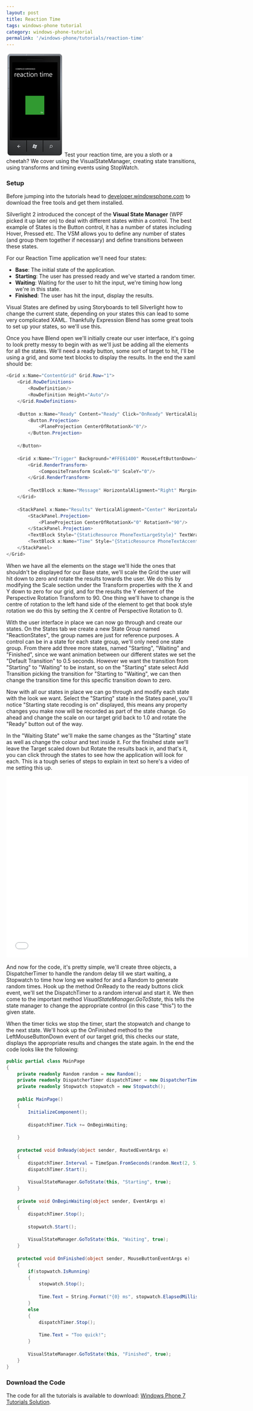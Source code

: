 ```yaml
---
layout: post
title: Reaction Time
tags: windows-phone tutorial
category: windows-phone-tutorial
permalink: '/windows-phone/tutorials/reaction-time'
---
```


<span class="alignleft"><img src="/content/images/tutorials/reaction-time.png" alt="Reaction Time"/></span>
Test your reaction time, are you a sloth or a cheetah? We cover using the VisualStateManager, creating state transitions, using transforms and timing events using StopWatch.


### Setup

Before jumping into the tutorials head to [developer.windowsphone.com](http://developer.windowsphone.com/) to download the free tools and get them installed.

Silverlight 2 introduced the concept of the **Visual State Manager** (WPF picked it up later on) to deal with different states within a control. The best example of States is the Button control, it has a number of states including Hover, Pressed etc. The VSM allows you to define any number of states (and group them together if necessary) and define transitions between these states.

For our Reaction Time application we'll need four states:

- **Base**: The initial state of the application.
- **Starting**: The user has pressed ready and we've started a random timer.
- **Waiting**: Waiting for the user to hit the input, we're timing how long we're in this state.
- **Finished**: The user has hit the input, display the results.

Visual States are defined by using Storyboards to tell Silverlight how to change the current state, depending on your states this can lead to some very complicated XAML. Thankfully Expression Blend has some great tools to set up your states, so we'll use this.

Once you have Blend open we'll initially create our user interface, it's going to look pretty messy to begin with as we'll just be adding all the elements for all the states. We'll need a ready button, some sort of target to hit, I'll be using a grid, and some text blocks to display the results. In the end the xaml should be:

``` csharp
<Grid x:Name="ContentGrid" Grid.Row="1">
    <Grid.RowDefinitions>
        <RowDefinition/>
        <RowDefinition Height="Auto"/>
    </Grid.RowDefinitions>

    <Button x:Name="Ready" Content="Ready" Click="OnReady" VerticalAlignment="Center" Grid.Row="2">
        <Button.Projection>
            <PlaneProjection CenterOfRotationX="0"/>
        </Button.Projection>

    </Button>

    <Grid x:Name="Trigger" Background="#FFE61400" MouseLeftButtonDown="OnFinished" Width="200" Height="200" HorizontalAlignment="Center" VerticalAlignment="Center" RenderTransformOrigin="0.5,0.5">
        <Grid.RenderTransform>
            <CompositeTransform ScaleX="0" ScaleY="0"/>
        </Grid.RenderTransform>

        <TextBlock x:Name="Message" HorizontalAlignment="Right" Margin="0,0,12,12" Style="{StaticResource PhoneTextNormalStyle}" TextWrapping="Wrap" Text="Ready" VerticalAlignment="Bottom"/>
    </Grid>

    <StackPanel x:Name="Results" VerticalAlignment="Center" HorizontalAlignment="Left" Orientation="Horizontal">
        <StackPanel.Projection>
            <PlaneProjection CenterOfRotationX="0" RotationY="90"/>
        </StackPanel.Projection>
        <TextBlock Style="{StaticResource PhoneTextLargeStyle}" TextWrapping="Wrap" Text="Your time was"/>
        <TextBlock x:Name="Time" Style="{StaticResource PhoneTextAccentStyle}" TextWrapping="Wrap" FontSize="32"/>
    </StackPanel>
</Grid>
```

When we have all the elements on the stage we'll hide the ones that shouldn't be displayed for our Base state, we'll scale the Grid the user will hit down to zero and rotate the results towards the user. We do this by modifying the Scale section under the Transform properties with the X and Y down to zero for our grid, and for the results the Y element of the Perspective Rotation Transform to 90. One thing we'll have to change is the centre of rotation to the left hand side of the element to get that book style rotation we do this by setting the X centre of  Perspective Rotation to 0.

With the user interface in place we can now go through and create our states. On the States tab we create a new State Group named "ReactionStates", the group names are just for reference purposes. A control can be in a state for each state group, we'll only need one state group. From there add three more states, named "Starting", "Waiting" and "Finished", since we want animation between our different states we set the "Default Transition" to 0.5 seconds. However we want the transition from "Starting" to "Waiting" to be instant, so on the "Starting" state select Add Transition picking the transition for "Starting to "Waiting", we can then change the transition time for this specific transition down to zero.

Now with all our states in place we can go through and modify each state with the look we want. Select the "Starting" state in the States panel, you'll notice "Starting state recoding is on" displayed, this means any property changes you make now will be recorded as part of the state change. Go ahead and change the scale on our target grid back to 1.0 and rotate the "Ready" button out of the way.

In the "Waiting State" we'll make the same changes as the "Starting" state as well as change the colour and text inside it. For the finished state we'll leave the Target scaled down but Rotate the results back in, and that's it, you can click through the states to see how the application will look for each. This is a tough series of steps to explain in text so here's a video of me setting this up.

<iframe width="640" height="480" src="//www.youtube.com/embed/Eh1KQDHsudo" frameborder="0" allowfullscreen></iframe>

And now for the code, it's pretty simple, we'll create three objects, a DispatcherTimer to handle the random delay till we start waiting, a Stopwatch to time how long we waited for and a Random to generate random times. Hook up the method OnReady to the ready buttons click event, we'll set the DispatchTimer to a random interval and start it. We then come to the important method *VisualStateManager.GoToState*, this tells the state manager to change the appropriate control (in this case "this") to the given state.

When the timer ticks we stop the timer, start the stopwatch and change to the next state. We'll hook up the OnFinished method to the LeftMouseButtonDown event of our target grid, this checks our state, displays the appropriate results and changes the state again. In the end the code looks like the following:

``` csharp
public partial class MainPage
{
    private readonly Random random = new Random();
    private readonly DispatcherTimer dispatchTimer = new DispatcherTimer();
    private readonly Stopwatch stopwatch = new Stopwatch();

    public MainPage()
    {
        InitializeComponent();

        dispatchTimer.Tick += OnBeginWaiting;

    }

    protected void OnReady(object sender, RoutedEventArgs e)
    {
        dispatchTimer.Interval = TimeSpan.FromSeconds(random.Next(2, 5));
        dispatchTimer.Start();

        VisualStateManager.GoToState(this, "Starting", true);
    }

    private void OnBeginWaiting(object sender, EventArgs e)
    {
        dispatchTimer.Stop();

        stopwatch.Start();

        VisualStateManager.GoToState(this, "Waiting", true);
    }

    protected void OnFinished(object sender, MouseButtonEventArgs e)
    {
        if(stopwatch.IsRunning)
        {
            stopwatch.Stop();

            Time.Text = String.Format("{0} ms", stopwatch.ElapsedMilliseconds);
        }
        else
        {
            dispatchTimer.Stop();

            Time.Text = "Too quick!";
        }

        VisualStateManager.GoToState(this, "Finished", true);
    }
}
```

### Download the Code

The code for all the tutorials is available to download: [Windows Phone 7 Tutorials Solution][download].

[download]: http://compiledexperience.com/content/downloads/windows-phone-tutorials.zip